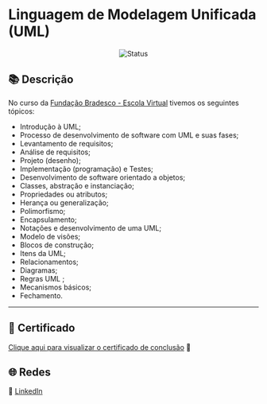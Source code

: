 # Linguagem de Modelagem Unificada (UML)

<div align="center">

![Status](https://img.shields.io/badge/Status-Concluído-%2300C851)
</div>

## 📚 Descrição

No curso da [Fundação Bradesco - Escola Virtual](https://lms.ev.org.br/mpls/Custom/Cds/COURSES/3242-UMLv2/curso/modulo-0.html) tivemos os seguintes tópicos:

- Introdução à UML;
- Processo de desenvolvimento de software com UML e suas fases;
- Levantamento de requisitos;
- Análise de requisitos;
- Projeto (desenho);
- Implementação (programação) e Testes;
- Desenvolvimento de software orientado a objetos;
- Classes, abstração e instanciação;
- Propriedades ou atributos;
- Herança ou generalização;
- Polimorfismo;
- Encapsulamento;
- Notações e desenvolvimento de uma UML;
- Modelo de visões;
- Blocos de construção;
- Itens da UML;
- Relacionamentos;
- Diagramas;
- Regras UML ;
- Mecanismos básicos;
- Fechamento.

---

## 📜 Certificado

[Clique aqui para visualizar o certificado de conclusão](./certificado.pdf) 🏅



## 🌐 Redes

🔗 [LinkedIn](https://www.linkedin.com/in/diegommoreira-analista-dados) 
